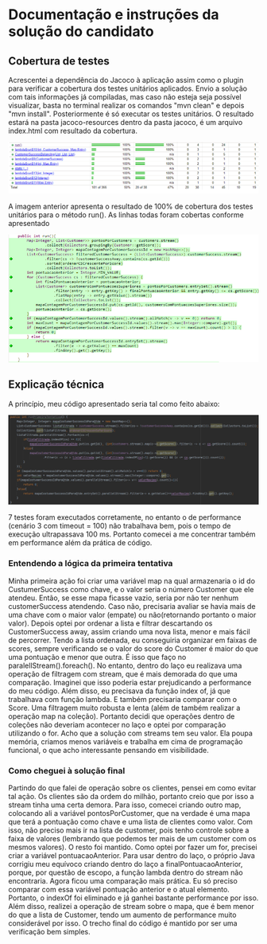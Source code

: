 # Documentação e instruções da solução do candidato

## Cobertura de testes

Acrescentei a dependência do Jacoco à aplicação assim como o plugin para verificar a cobertura dos testes unitários aplicados. Envio a solução com tais informações já compiladas, mas caso não esteja seja possível visualizar, basta no terminal realizar os comandos "mvn clean" e depois "mvn install". Posteriormente é só executar os testes unitários. O resultado estará na pasta jacoco-resources dentro da pasta jacoco, é um arquivo index.html com resultado da cobertura.

![alt text](image.png)

A imagem anterior apresenta o resultado de 100% de cobertura dos testes unitários para o método run(). As linhas todas foram cobertas conforme apresentado

![alt text](image-3.png)


## Explicação técnica

A princípio, meu código apresentado seria tal como feito abaixo:

![alt text](image-2.png)

7 testes foram executados corretamente, no entanto o de performance (cenário 3 com timeout = 100) não trabalhava bem, pois o tempo de execução ultrapassava 100 ms. Portanto comecei a me concentrar também em performance além da prática de código. 

### Entendendo a lógica da primeira tentativa

Minha primeira ação foi criar uma variável map na qual armazenaria o id do CustumerSuccess como chave, e o valor seria o número Customer que ele atendeu. Então, se esse mapa ficasse vazio, seria por não ter nenhum customerSuccess atendendo. Caso não, precisaria avaliar se havia mais de uma chave com o maior valor (empate) ou não(retornando portanto o maior valor). Depois optei por ordenar a lista e filtrar descartando os CustomerSuccess away, assim criando uma nova lista, menor e mais fácil de percorrer. Tendo a lista ordenada, eu conseguiria organizar em faixas de scores, sempre verificando se o valor do score do Customer é maior do que uma pontuação e menor que outra. É isso que faço no paralellStream().foreach(). No entanto, dentro do laço eu realizava uma operação de filtragem com stream, que é mais demorada do que uma comparação. Imaginei que isso poderia estar prejudicando a performance do meu código.  Além disso, eu precisava da função index of, já que trabalhava com função lambda. E também precisaria comparar com o Score. Uma filtragem muito robusta e lenta (além de também realizar a operação map na coleção). Portanto decidi que operações dentro de coleções não deveriam acontecer no laço e optei por comparação utilizando o for. Acho que a solução com streams tem seu valor. Ela poupa memória, criamos menos variáveis e trabalha em cima de programação funcional, o que acho interessante pensando em visibilidade. 

### Como cheguei à solução final

Partindo do que falei de operação sobre os clientes, pensei em como evitar tal ação. Os clientes são da ordem do milhão, portanto creio que por isso a stream tinha uma certa demora. Para isso, comecei criando outro map, colocando ali a variável pontosPorCustomer, que na verdade é uma mapa que terá a pontuação como chave e uma lista de clientes como valor. Com isso, não preciso mais ir na lista de customer, pois tenho controle sobre a faixa de valores (lembrando que podemos ter mais de um customer com os mesmos valores). O resto foi mantido. Como optei por fazer um for, precisei criar a variável pontuacaoAnterior. Para usar dentro do laço, o próprio Java corrigiu meu equívoco criando dentro do laço a finalPontuacaoAnterior, porque, por questão de escopo, a função lambda dentro do stream não encontraria. Agora ficou uma comparação mais prática. Eu só preciso comparar com essa variável pontuação anterior e o atual elemento. Portanto, o indexOf foi eliminado e já ganhei bastante performance por isso. Além disso, realizei a operação de stream sobre o mapa, que é bem menor do que a lista de Customer, tendo um aumento de performance muito considerável por isso. O trecho final do código é mantido por ser uma verificação bem simples. 